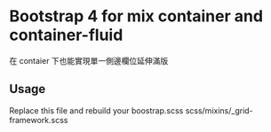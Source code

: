 # Bootstrap 4 for mix container and container-fluid
在 contaier 下也能實現單一側邊欄位延伸滿版

## Usage
Replace this file and rebuild your boostrap.scss
    scss/mixins/_grid-framework.scss